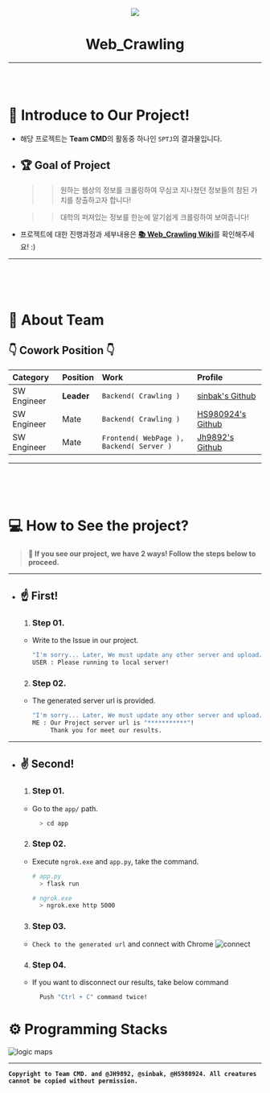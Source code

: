<p align="center">
  <img src="https://github.com/Team-CMD/SPTJ_Web-Crawling/blob/main/src/docs/web-crawler.png"/>
</p>
<h1 align="center">Web_Crawling</h1>

___
<Br><Br>
# **📃 Introduce to Our Project!**
  - 해당 프로젝트는 **Team CMD**의 활동중 하나인 `SPTJ`의 결과물입니다.
  - ## 🏆 **Goal of Project**
     >> 원하는 웹상의 정보를 크롤링하여 무심코 지나쳤던 정보들의 참된 가치를 창출하고자 합니다!

     >> 대학의 퍼져있는 정보를 한눈에 알기쉽게 크롤링하여 보여줍니다!

   - 프로젝트에 대한 진행과정과 세부내용은 [**📚 Web_Crawling Wiki**](https://github.com/Team-CMD/SPTJ_Web-Crawling/blob/main/wiki/Home.md)를 확인해주세요! :)
___ 
<Br><Br><Br>

# **💼 About Team**
  ## 👇 **Cowork Position** 👇
   | Category | Position | Work | Profile |  
   | :----- | :----- | :----- | :---- |
   | SW Engineer | **Leader** | `Backend( Crawling )` | [sinbak's Github](https://github.com/sinbak) |  
   | SW Engineer | Mate | `Backend( Crawling )` | [HS980924's Github](https://github.com/HS98094) |  
   | SW Engineer | Mate | `Frontend( WebPage ), Backend( Server )` | [Jh9892's Github](https://github.com/jh9892) |  
   
___
<Br><Br><Br>
# **💻 How to See the project?**
  > **🤟 If you see our project, we have 2 ways! Follow the steps below to proceed.**
  ___
  - ## **☝ First!**
    1. ### Step 01.  
      - Write to the Issue in our project.  
        ```bash
        "I'm sorry... Later, We must update any other server and upload."
        USER : Please running to local server! 
        ```
    2. ### Step 02.  
      - The generated server url is provided.
        ```bash
        "I'm sorry... Later, We must update any other server and upload."
        ME : Our Project server url is "***********"! 
             Thank you for meet our results.
        ```
    
___

  - ## **✌ Second!**
    1. ### Step 01.  
      - Go to the `app/` path.
        ```bash
          > cd app
        ```
    2. ###  Step 02.  
      - Execute `ngrok.exe` and `app.py`, take the command.
        ```bash
        # app.py
          > flask run
        
        # ngrok.exe
          > ngrok.exe http 5000
        ```
    3. ### Step 03.
      - `Check to the generated url` and connect with Chrome
        ![connect](./src/running.png)

    4. ### Step 04.
      - If you want to disconnect our results, take below command
        ```bash
          Push "Ctrl + C" command twice! 
        ```

# **⚙ Programming Stacks** 
![logic maps](./src/logic.png)
___ 

**`Copyright to Team CMD. and @JH9892, @sinbak, @HS980924. All creatures cannot be copied without permission.`**
